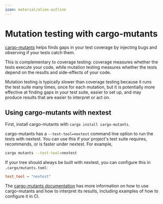 ```yaml
---
icon: material/alien-outline
---
```


# Mutation testing with cargo-mutants

[cargo-mutants](https://mutants.rs/) helps finds gaps in your test coverage by injecting bugs and observing if your tests catch them.

This is complementary to coverage testing: coverage measures whether the tests execute your code, while mutation testing measures whether the tests depend on the results and side-effects of your code.

Mutation testing is typically slower than coverage testing because it runs the test suite many times, once for each mutation, but it is potentially more effective at finding gaps in your test suite, easier to set up, and may produce results that are easier to interpret or act on.

## Using cargo-mutants with nextest

First, install cargo-mutants with `cargo install cargo-mutants`.

cargo-mutants has a `--test-tool=nextest` command line option to run the tests with nextest. You can use this if your project's test suite requires, recommends, or is faster under nextest. For example,

```sh
cargo mutants --test-tool=nextest
```

If your tree should always be built with nextest, you can configure this in `.cargo/mutants.toml`:

```toml title="Configuring nextest in <code>.cargo/mutants.toml</code>"
test_tool = "nextest"
```

The [cargo-mutants documentation](https://mutants.rs/) has more information on how to use cargo-mutants and how to interpret its results, including examples of how to configure it in CI.
